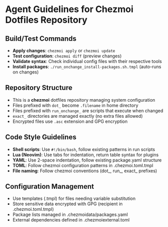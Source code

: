 # Agent Guidelines for Chezmoi Dotfiles Repository

## Build/Test Commands
- **Apply changes**: `chezmoi apply` or `chezmoi update`
- **Test configuration**: `chezmoi diff` (preview changes)
- **Validate syntax**: Check individual config files with their respective tools
- **Install packages**: `./run_onchange_install-packages.sh.tmpl` (auto-runs on changes)

## Repository Structure
- This is a **chezmoi** dotfiles repository managing system configuration
- Files prefixed with `dot_` become `.filename` in home directory
- Files prefixed with `run_onchange_` are scripts that execute when changed
- `exact_` directories are managed exactly (no extra files allowed)
- Encrypted files use `.asc` extension and GPG encryption

## Code Style Guidelines
- **Shell scripts**: Use `#!/bin/bash`, follow existing patterns in run scripts
- **Lua (Neovim)**: Use tabs for indentation, return table syntax for plugins
- **YAML**: Use 2-space indentation, follow existing package.yaml structure
- **TOML**: Follow chezmoi configuration patterns in .chezmoi.toml.tmpl
- **File naming**: Follow chezmoi conventions (dot_, run_, exact_ prefixes)

## Configuration Management
- Use templates (.tmpl) for files needing variable substitution
- Store sensitive data encrypted with GPG (recipient in .chezmoi.toml.tmpl)
- Package lists managed in .chezmoidata/packages.yaml
- External dependencies defined in .chezmoiexternal.toml
